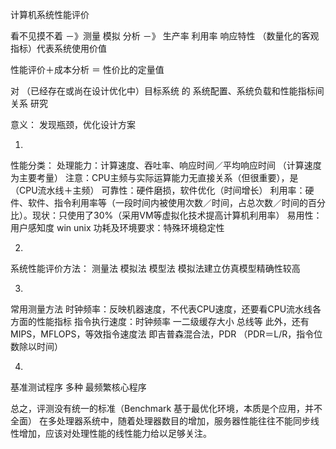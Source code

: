 计算机系统性能评价

看不见摸不着 －》测量 模拟 分析 －》 生产率 利用率 响应特性
（数量化的客观指标）代表系统使用价值

性能评价＋成本分析 ＝ 性价比的定量值

对 （已经存在或尚在设计优化中）目标系统 的 系统配置、系统负载和性能指标间关系 研究

意义：
    发现瓶颈，优化设计方案

1.
性能分类：
    处理能力：计算速度、吞吐率、响应时间／平均响应时间 （计算速度为主要考量）
        注意：CPU主频与实际运算能力无直接关系（但很重要），是（CPU流水线＋主频）
    可靠性：硬件磨损，软件优化（时间增长）
    利用率：硬件、软件、指令利用率等（一段时间内被使用次数／时间，占总次数／时间的百分比）。现状：只使用了30%（采用VM等虚拟化技术提高计算机利用率）
    易用性：用户感知度 win unix
    功耗及环境要求：特殊环境稳定性

2.
系统性能评价方法：
    测量法 模拟法 模型法
    模拟法建立仿真模型精确性较高

3.
常用测量方法
    时钟频率：反映机器速度，不代表CPU速度，还要看CPU流水线各方面的性能指标
    指令执行速度：时钟频率 一二级缓存大小 总线等
    此外，还有MIPS，MFLOPS，等效指令速度法 即吉普森混合法，PDR （PDR＝L/R，指令位数除以时间）

4.
基准测试程序
    多种 最频繁核心程序

总之，评测没有统一的标准（Benchmark 基于最优化环境，本质是个应用，并不全面）
在多处理器系统中，随着处理器数目的增加，服务器性能往往不能同步线性增加，应该对处理性能的线性能力给以足够关注。
